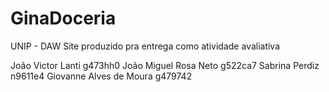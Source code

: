 # GinaDoceria
UNIP - DAW
Site produzido pra entrega como atividade avaliativa

João Victor Lanti g473hh0
João Miguel Rosa Neto g522ca7
Sabrina Perdiz n9611e4
Giovanne Alves de Moura g479742
